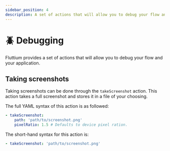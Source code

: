 ```yaml
---
sidebar_position: 4
description: A set of actions that will allow you to debug your flow and your application.
---
```


# 🪲 Debugging

Fluttium provides a set of actions that will allow you to debug your flow and your application.

## Taking screenshots

Taking screenshots can be done through the `takeScreenshot` action. This action takes a full screenshot and stores it in a file of your choosing.

The full YAML syntax of this action is as followed:

```yaml
- takeScreenshot:
    path: 'path/to/screenshot.png'
    pixelRatio: 1.5 # Defaults to device pixel ration.
```

The short-hand syntax for this action is:

```yaml
- takeScreenshot: 'path/to/screenshot.png'
```
